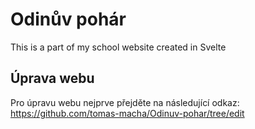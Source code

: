 # Odinův pohár
 This is a part of my school website created in Svelte

## Úprava webu
Pro úpravu webu nejprve přejděte na následující odkaz: https://github.com/tomas-macha/Odinuv-pohar/tree/edit

